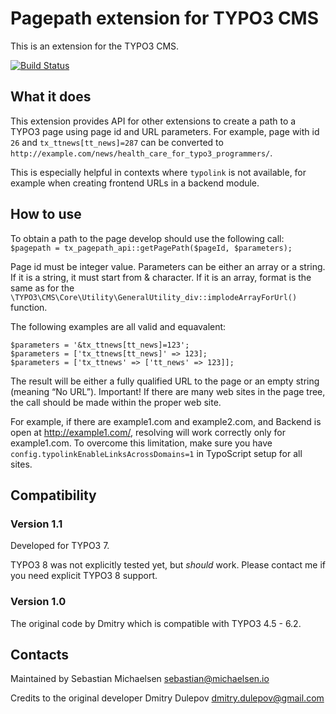 # Pagepath extension for TYPO3 CMS

This is an extension for the TYPO3 CMS.

[![Build Status](https://travis-ci.org/smichaelsen/typo3-pagepath.svg?branch=master)](https://travis-ci.org/smichaelsen/typo3-pagepath)

## What it does

This extension provides API for other extensions to create a path to a TYPO3 page using page id and URL parameters.
For example, page with id `26` and `tx_ttnews[tt_news]=287` can be converted to `http://example.com/news/health_care_for_typo3_programmers/`.

This is especially helpful in contexts where `typolink` is not available, for example when creating frontend URLs in a backend module.
 
## How to use

To obtain a path to the page develop should use the following call: `$pagepath = tx_pagepath_api::getPagePath($pageId, $parameters);`

Page id must be integer value. Parameters can be either an array or a string. If it is a string, it must start from & character. If it is an array, format is the same as for the `\TYPO3\CMS\Core\Utility\GeneralUtility_div::implodeArrayForUrl()` function.

The following examples are all valid and equavalent:

    $parameters = '&tx_ttnews[tt_news]=123';
    $parameters = ['tx_ttnews[tt_news]' => 123];
    $parameters = ['tx_ttnews' => ['tt_news' => 123]];
    
The result will be either a fully qualified URL to the page or an empty string (meaning “No URL”).
Important! If there are many web sites in the page tree, the call should be made within the proper web site.

For example, if there are example1.com and example2.com, and Backend is open at http://example1.com/, resolving will work correctly only for example1.com. To overcome this limitation, make sure you have `config.typolinkEnableLinksAcrossDomains=1` in TypoScript setup for all sites.

## Compatibility

### Version 1.1

Developed for TYPO3 7.

TYPO3 8 was not explicitly tested yet, but *should* work. Please contact me if you need explicit TYPO3 8 support. 

### Version 1.0

The original code by Dmitry which is compatible with TYPO3 4.5 - 6.2.

## Contacts

Maintained by Sebastian Michaelsen <sebastian@michaelsen.io>

Credits to the original developer Dmitry Dulepov <dmitry.dulepov@gmail.com>
